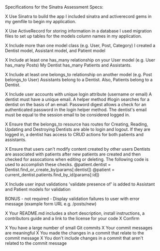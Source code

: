 Specifications for the Sinatra Assessment
Specs:

X Use Sinatra to build the app
  I included sinatra and activerecord gems in my gemfile to begin my application.

X Use ActiveRecord for storing information in a database
  I used migration files to set up tables for the models column names in my application.

X Include more than one model class (e.g. User, Post, Category)
  I created a Dentist model, Assistant model, and Patient model

X Include at least one has_many relationship on your User model (e.g. User has_many Posts)
  My Dentist has_many Patients and Assistants.  

X Include at least one belongs_to relationship on another model (e.g. Post belongs_to User)
  Assistants belong to a Dentist.  Also, Patients belong to a Dentist.

X Include user accounts with unique login attribute (username or email)
  A dentist must have a unique email.  A helper method #login searches for a dentist on the basis of an email.  Password digest allows a check for an authenticated password in the login helper method. The dentist's email must be equal to the session email to be considered logged in.

X Ensure that the belongs_to resource has routes for Creating, Reading, Updating and  Destroying
  Dentists are able to login and logout.  If they are logged in, a dentist has access to CRUD actions for both patients and assistants.

X Ensure that users can't modify content created by other users
  Dentists are associated with patients after new patients are created and then checked for assocations when editing or deleting.  The following code is used to accomplish these checks.
  @patient.dentist = Dentist.find_or_create_by(params[:dentist])
  @patient = current_dentist.patients.find_by_id(params[:id])

X Include user input validations
  'validate presence of' is added to Assistant and Patient models for validation

 BONUS - not required - Display validation failures to user with error message (example form URL e.g. /posts/new)

X Your README.md includes a short description, install instructions, a contributors guide    and a link to the license for your code
X Confirm

 X You have a large number of small Git commits
 X Your commit messages are meaningful
 X You made the changes in a commit that relate to the commit message
 X You don't include changes in a commit that aren't related to the commit message
